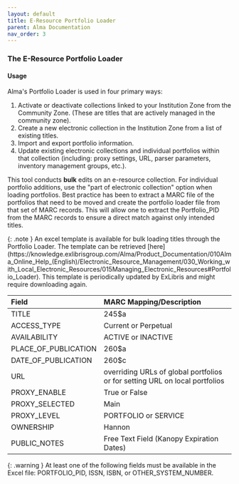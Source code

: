 ```yaml
---
layout: default
title: E-Resource Portfolio Loader
parent: Alma Documentation
nav_order: 3
---
```

### The E-Resource Portfolio Loader

#### Usage
Alma's Portfolio Loader is used in four primary ways: 
1. Activate or deactivate collections linked to your Institution Zone from the Community Zone. (These are titles that are actively managed in the community zone).
2. Create a new electronic collection in the Institution Zone from a list of existing titles.
3. Import and export portfolio information.
4. Update existing electronic collections and individual portfolios within that collection (including: proxy settings, URL, parser parameters, inventory management groups, etc.).

This tool conducts **bulk** edits on an e-resource collection. For individual portfolio additions, use the "part of electronic collection" option when loading portfolios. Best practice has been to extract a MARC file of the portfolios that need to be moved and create the portfolio loader file from that set of MARC records. This will allow one to extract the Portfolio_PID from the MARC records to ensure a direct match against only intended titles. 

<div markdown="block">
{: .note }
An excel template is available for bulk loading titles through the Portfolio Loader. The template can be retrieved [here](https://knowledge.exlibrisgroup.com/Alma/Product_Documentation/010Alma_Online_Help_(English)/Electronic_Resource_Management/030_Working_with_Local_Electronic_Resources/015Managing_Electronic_Resources#Portfolio_Loader). This template is periodically updated by ExLibris and might require downloading again.
</div>

| Field                 | MARC Mapping/Description                                                     |
|:----------------------|:-----------------------------------------------------------------------------|
| TITLE                 | 245$a                                                                        | 
| ACCESS_TYPE           | Current or Perpetual                                                         | 
| AVAILABILITY          | ACTIVE or INACTIVE                                                           |
| PLACE_OF_PUBLICATION  | 260$a                                                                        |
| DATE_OF_PUBLICATION   | 260$c                                                                        |
| URL                   | overriding URLs of global portfolios or for setting URL on local portfolios  |
| PROXY_ENABLE          | True or False                                                                |
| PROXY_SELECTED        | Main                                                                         |
| PROXY_LEVEL           | PORTFOLIO or SERVICE                                                         |
| OWNERSHIP             | Hannon                                                                       |
| PUBLIC_NOTES          | Free Text Field (Kanopy Expiration Dates)                                    |

<div markdown="block">
{: .warning }
At least one of the following fields must be available in the Excel file: PORTFOLIO_PID, ISSN, ISBN, or OTHER_SYSTEM_NUMBER.
</div